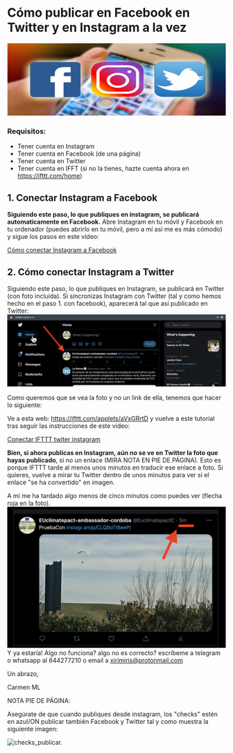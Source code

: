 # Cómo publicar en Facebook en Twitter y en Instagram a la vez
![](https://github.com/chachipirulin/publicar_en_multiples_RRSS_de1vez/blob/main/FOTOS_/3grandes_small.png)

### Requisitos:
* Tener cuenta en Instagram
* Tener cuenta en Facebook (de una página)
* Tener cuenta en Twitter
* Tener cuenta en IFFT (si no la tienes, hazte cuenta ahora en https://ifttt.com/home)

## 1. Conectar Instagram a Facebook
**Siguiendo este paso, lo que publiques en instagram, se publicará automaticamente en Facebook.**
Abre Instagram en tu móvil y Facebook en tu ordenador (puedes abrirlo en tu móvil, pero a mí así me es más cómodo) y sigue los pasos en este vídeo:

[Cómo conectar Instagram a Facebook](https://youtu.be/-KVI9e8peUY)

## 2. Cómo conectar Instagram a Twitter
Siguiendo este paso, lo que publiques en Instagram, se publicará en  Twitter (con foto incluída).
Si sincronizas Instagram con Twitter (tal y como hemos hecho en el paso 1. con facebook), aparecerá tal que así publicado en Twitter:
![twitter_nova](twitter_nova.png)

Como queremos que se vea la foto y no un link de ella, tenemos que hacer lo siguiente:

Ve a esta web: https://ifttt.com/applets/aVxGRrtD y vuelve a este tutorial tras
seguir las instrucciones de este video:

[Conectar IFTTT twiter instagram](https://youtu.be/TG-JvbMMItk)

**Bien, si ahora publicas en Instagram, aún no se ve en Twitter la foto que hayas publicado**, si no un enlace (MIRA NOTA EN PIE DE PÁGINA). Esto es porque IFTTT tarde al menos unos minutos en traducir ese enlace a foto. Si quieres, vuelve a mirar tu Twitter dentro de unos minutos para ver si el enlace "se ha convertido" en imagen.

A mí me ha tardado algo menos de cinco minutos como puedes ver (flecha roja en la foto).
![5minutos](5minutos.png)
Y ya estaría! Algo no funciona? algo no es correcto? escríbeme a telegram o whatsapp al 644277210 o email a xirimiris@protonmail.com

Un abrazo,

Carmen ML

NOTA PIE DE PÁGINA:

Asegúrate de que cuando publiques desde instagram, los "checks" estén en azul/ON publicar también Facebook y Twitter tal y como muestra  la siguiente imagen:

![checks_publicar.](checks_publicar..png)

